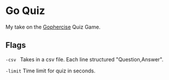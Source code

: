# Go Quiz

My take on the [Gophercise](https://gophercises.com) Quiz Game.

## Flags

`-csv ` Takes in a csv file. Each line structured "Question,Answer".

`-limit` Time limit for quiz in seconds.
